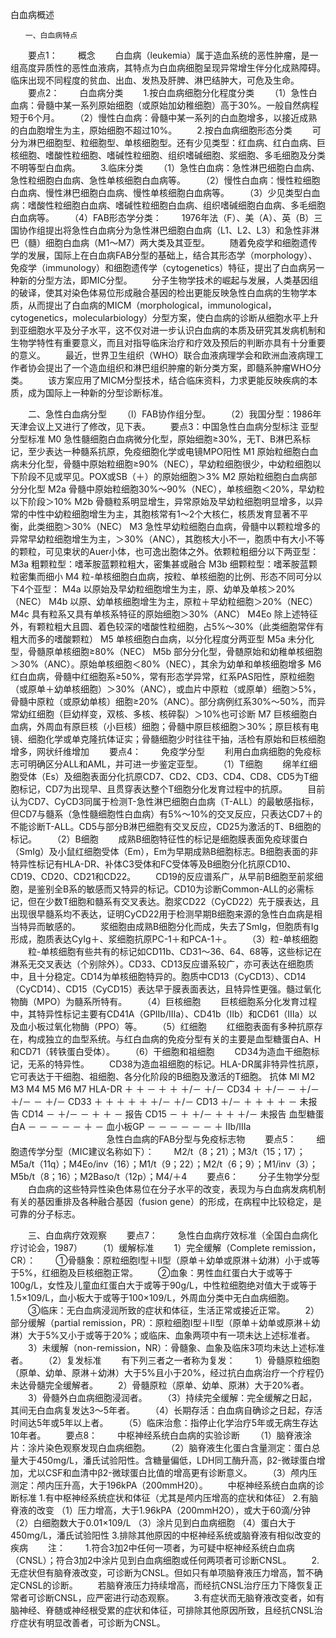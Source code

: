白血病概述
 
 	　　一、白血病特点
　　要点1：
　　概念
　　白血病（leukemia）属于造血系统的恶性肿瘤，是一组高度异质性的恶性血液病，其特点为白血病细胞呈现异常增生伴分化成熟障碍。临床出现不同程度的贫血、出血、发热及肝脾、淋巴结肿大，可危及生命。
　　要点2：
　　白血病分类
　　1.按白血病细胞分化程度分类
　　（1）急性白血病：骨髓中某一系列原始细胞（或原始加幼稚细胞）高于30%。一般自然病程短于6个月。
　　（2）慢性白血病：骨髓中某一系列的白血胞增多，以接近成熟的白血胞增生为主，原始细胞不超过10%。
　　2.按白血病细胞形态分类
　　可分为淋巴细胞型、粒细胞型、单核细胞型。还有少见类型：红血病、红白血病、巨核细胞、嗜酸性粒细胞、嗜碱性粒细胞、组织嗜碱细胞、浆细胞、多毛细胞及分类不明等型白血病。
　　3.临床分类
　　（1）急性白血病：急性淋巴细胞白血病、急性粒细胞白血病、急性单核细胞白血病等。
　　（2）慢性白血病：慢性粒细胞白血病、慢性淋巴细胞白血病、慢性单核细胞白血病等。
　　（3）少见类型白血病：嗜酸性粒细胞白血病、嗜碱性粒细胞白血病、组织嗜碱细胞白血病、多毛细胞白血病等。
　　（4）FAB形态学分类：
　　1976年法（F）、美（A）、英（B）三国协作组提出将急性白血病分为急性淋巴细胞白血病（L1、L2、L3）和急性非淋巴（髓）细胞白血病（M1～M7）两大类及其亚型。
　　随着免疫学和细胞遗传学的发展，国际上在白血病FAB分型的基础上，结合其形态学（morphology）、免疫学（immunology）和细胞遗传学（cytogenetics）特征，提出了白血病另一种新的分型方法，即MIC分型。
　　分子生物学技术的崛起与发展，人类基因组的破译，使其对染色体易位形成融合基因的检出更能反映急性白血病的生物学本质，从而提出了白血病的MICM（morphological，immunological，cytogenetics，molecularbiology）分型方案，使白血病的诊断从细胞水平上升到亚细胞水平及分子水平，这不仅对进一步认识白血病的本质及研究其发病机制和生物学特性有重要意义，而且对指导临床治疗和疗效及预后的判断亦具有十分重要的意义。
　　最近，世界卫生组织（WHO）联合血液病理学会和欧洲血液病理工作者协会提出了一个造血组织和淋巴组织肿瘤的新分类方案，即髓系肿瘤WHO分类。
　　该方案应用了MICM分型技术，结合临床资料，力求更能反映疾病的本质，成为国际上一种新的分型诊断标准。

　　二、急性白血病分型
　　（l）FAB协作组分型。
　　（2）我国分型：1986年天津会议上又进行了修改，见下表。
　　要点3：中国急性白血病分型标注 
亚型	分型标准
M0	急性髓细胞白血病微分化型，原始细胞≥30%，无T、B淋巴系标记，至少表达一种髓系抗原，免疫细胞化学或电镜MPO阳性
M1	原始粒细胞白血病未分化型，骨髓中原始粒细胞≥90%（NEC），早幼粒细胞很少，中幼粒细胞以下阶段不见或罕见。POX或SB（＋）的原始细胞＞3%
M2	原始粒细胞白血病部分分化型
M2a	骨髓中原始粒细胞30%～90%（NEC），单核细胞＜20%，早幼粒以下阶段＞10%
M2b	骨髓粒系明显增生，异常原始及早幼粒细胞明显增多，以异常的中性中幼粒细胞增生为主，其胞核常有1～2个大核仁，核质发育显著不平衡，此类细胞＞30%（NEC）
M3	急性早幼粒细胞白血病，骨髓中以颗粒增多的异常早幼粒细胞增生为主，＞30%（ANC），其胞核大小不一，胞质中有大小不等的颗粒，可见束状的Auer小体，也可逸出胞体之外。依颗粒粗细分以下两亚型：
M3a	粗颗粒型：嗜苯胺蓝颗粒粗大，密集甚或融合
M3b	细颗粒型：嗜苯胺蓝颗粒密集而细小
M4	粒-单核细胞白血病，按粒、单核细胞的比例、形态不同可分以下4个亚型：
M4a	以原始及早幼粒细胞增生为主，原、幼单及单核＞20%（NEC）
M4b	以原、幼单核细胞增生为主，原粒＋早幼粒细胞＞20%（NEC）
M4c	具有粒系又具有单核系特征的原始细胞＞30%（ANC）
M4Eo	除上述特征外，有颗粒粗大且圆、着色较深的嗜酸性粒细胞，占5%～30%（此类细胞常伴有粗大而多的嗜酸颗粒）
M5	单核细胞白血病，以分化程度分两亚型
M5a	未分化型，骨髓原单核细胞≥80%（NEC）
M5b	部分分化型，骨髄原始和幼稚单核细胞＞30%（ANC）。原始单核细胞＜80%（NEC），其余为幼单和单核细胞增多
M6	红白血病，骨髓中红细胞系≥50%，常有形态学异常，红系PAS阳性，原粒细胞（或原单＋幼单核细胞）＞30%（ANC），或血片中原粒（或原单）细胞＞5%，骨髓中原粒（或原幼单核）细胞≥20%（ANC）。部分病例红系30%～50%，而异常幼红细胞（巨幼样变，双核、多核、核碎裂）＞10%也可诊断
M7	巨核细胞白血病，外周血有原巨核（小巨核）细胞；骨髓中原巨核细胞＞30%；原巨核有电镜、细胞化学或单克隆抗体证实；骨髓细胞少时往往干抽，活检有原始和巨核细胞增多，网状纤维增加
　　要点4：
　　免疫学分型
　　利用白血病细胞的免疫标志可明确区分ALL和AML，并可进一步鉴定亚型。
　　（1）T细胞
　　绵羊红细胞受体（Es）及细胞表面分化抗原CD7、CD2、CD3、CD4、CD8、CD5为T细胞标记，CD7为出现早、且贯穿表达整个T细胞分化发育过程中的抗原。
　　目前认为CD7、CyCD3同属于检测T-急性淋巴细胞白血病（T-ALL）的最敏感指标，但CD7与髓系（急性髓细胞性白血病）有5%～10%的交叉反应，只表达CD7＋的不能诊断T-ALL。CD5与部分B淋巴细胞有交叉反应，CD25为激活的T、B细胞的标记。
　　（2）B细胞
　　成熟B细胞特征性的标记是细胞膜表面免疫球蛋白（SmIg）及小鼠红细胞受体（Em），Em为早期成熟B细胞标志。B细胞表面的非特异性标记有HLA-DR、补体C3受体和FC受体等及B细胞分化抗原CD10、CD19、CD20、CD21和CD22。
　　CD19的反应谱系广，从早前B细胞至前浆细胞，是鉴别全B系的敏感而又特异的标记。CD10为诊断Common-ALL的必需标记，但在少数T细胞和髓系有交叉表达。胞浆CD22（CyCD22）先于膜表达，且出现很早髓系均不表达，证明CyCD22用于检测早期B细胞来源的急性白血病是相当特异而敏感的。
　　浆细胞由成熟B细胞分化而成，失去了SmIg，但胞质有Ig形成，胞质表达CyIg＋、浆细胞抗原PC-1＋和PCA-1＋。
　　（3）粒-单核细胞
　　粒-单核细胞有些共有的标记如CD11b、CD31～36、64、68等，这些标记在淋系无交叉表达（个别除外）。CD33、CD13反应谱系较广，亦可表达在细胞质中，且十分稳定。CD14为单核细胞特异的。胞质中CD13（CyCD13）、CD14（CyCD14）、CD15（CyCD15）表达早于膜表面表达，且特异性更强。髓过氧化物酶（MPO）为髓系所特有。
　　（4）巨核细胞
　　巨核细胞系分化发育过程中，其特异性标记主要有CD41A（GPⅡb/Ⅲa）、CD41b（Ⅱb）和CD61（Ⅲa）以及血小板过氧化物酶（PPO）等。
　　（5）红细胞
　　红细胞表面有多种抗原存在，构成独立的血型系统。与红白血病的免疫分型有关的主要是血型糖蛋白A、H和CD71（转铁蛋白受体）。
　　（6）干细胞和祖细胞
　　CD34为造血干细胞标记，无系的特异性。
　　CD38为造血祖细胞的标记。HLA-DR属非特异性抗原，它可表达于干细胞、祖细胞、各分化阶段的B细胞及激活的T细胞。
抗体	Ml	M2	M3	M4	M5	M6	M7
HLA-DR	＋	＋	－	＋	＋	＋/－	＋/－
CD34	＋	＋/－	－	＋/－	＋/－	－	＋/－
CD33	＋	＋	＋	＋	＋	＋/－	＋/－
CD13	＋/－	＋	＋	＋	＋	－	未报告
CD14	－	＋/－	－	＋	＋	－	报告
CD15	－	＋	＋/－	＋	＋	＋/－	未报告
血型糖蛋白A	－	－	－	－	－	＋	－
血小板GP	－	－	－	－	－	－	＋
Ⅱb/Ⅲa	　	　	　	　	　	　	　
　　急性白血病的FAB分型与免疫标志物
　　要点5：
　　细胞遗传学分型（MIC建议名称如下）：
　　M2/t（8；21）；M3/t（15；17）；M5a/t（11q）；M4Eo/inv（16）；M1/t（9；22）；M2/t（6；9）；M1/inv（3）；M5b/t（8；16）；M2Baso/t（12p）；M4/＋4
　　要点6：
　　分子生物学分型
　　白血病的这些特异性染色体易位在分子水平的改变，表现为与白血病发病机制有关的基因重排及各种融合基因（fusion gene）的形成，在病程中比较稳定，是可靠的分子标志。

　　三、白血病疗效观察
　　要点7：
　　急性白血病疗效标准（全国白血病化疗讨论会，1987）
　　（1）缓解标准
　　1）完全缓解（Complete remission，CR）：
　　①骨髓象：原粒细胞Ⅰ型＋Ⅱ型（原单＋幼单或原淋＋幼淋）小于或等于5%，红细胞及巨核细胞正常。
　　②血象：男性血红蛋白大于或等于100g/L，女性及儿童血红蛋白大于或等于90g/L，中性粒细胞绝对值大于或等于1.5×109/L，血小板大于或等于100×109/L，外周血分类中无白血病细胞。
　　③临床：无白血病浸润所致的症状和体征，生活正常或接近正常。
　　2）部分缓解（partial remission，PR）：原粒细胞Ⅰ型＋Ⅱ型（原单＋幼单或原淋＋幼淋）大于5%又小于或等于20%；或临床、血象两项中有一项未达上述标准者。
　　3）未缓解（non-remission，NR）：骨髓象、血象及临床3项均未达上述标准者。
　　（2）复发标准
　　有下列三者之一者称为复发：
　　1）骨髓原粒细胞（原单、幼单、原淋＋幼淋）大于5%且小于20%，经过抗白血病治疗一个疗程仍未达骨髓完全缓解者。
　　2）骨髓原粒（原单、幼单、原淋）大于20%者。
　　3）骨髓外白血病细胞浸润者。
　　（3）持续完全缓解：完全缓解之日起，其间无白血病复发达3～5年者。
　　（4）长期存活：白血病自确诊之日起，存活时间达5年或5年以上者。
　　（5）临床治愈：指停止化学治疗5年或无病生存达10年者。
　　要点8：
　　中枢神经系统白血病的实验诊断
　　（1）脑脊液涂片：涂片染色观察发现白血病细胞。
　　（2）脑脊液生化蛋白含量测定：蛋白总量大于450mg/L，潘氏试验阳性。含糖量偏低，LDH同工酶升高，β2-微球蛋白增加，尤以CSF和血清中β2-微球蛋白比值的增高更有诊断意义。
　　（3）颅内压测定：颅内压升高，大于196kPA（200mmH20）。
　　中枢神经系统白血病的诊断标准 
1.有中枢神经系统症状和体征（尤其是颅内压增高的症状和体征）
2.有脑脊液的改变
（1）压力增高，大于1.96kPA（200mmH2O），或大于60滴/分钟
（2）白细胞数大于0.01×109/L
（3）涂片见到白血病细胞
（4）蛋白大于450mg/L，潘氏试验阳性
3.排除其他原因的中枢神经系统或脑脊液有相似改变的疾病
　　注：
　　1.符合3加2中任何一项者，为可疑中枢神经系统白血病（CNSL）；符合3加2中涂片见到白血病细胞或任何两项者可诊断CNSL。
　　2.无症状但有脑脊液改变，可诊断为CNSL。但如只有单项脑脊液压力增高，暂不确定CNSL的诊断。
　　若脑脊液压力持续增高，而经抗CNSL治疗压力下降恢复正常者可诊断CNSL，应严密进行动态观察。
　　3.有症状而无脑脊液改变者，如有脑神经、脊髄或神经根受累的症状和体征，可排除其他原因所致，且经抗CNSL治疗症状有明显改善者，可诊断为CNSL。	 


